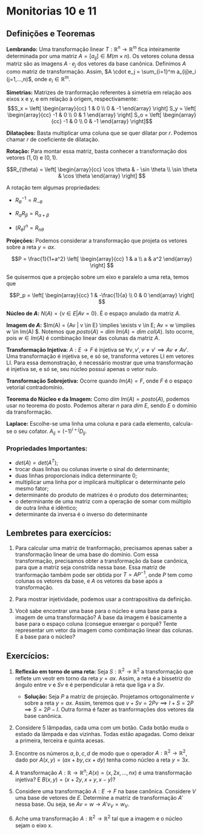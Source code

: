 # Monitorias 10 e 11

## Definições e Teoremas

**Lembrando:** Uma transformação linear
$T: \mathbb{R}^n \to \mathbb{R}^m$ fica inteiramente determinada por uma
matriz $A = [a_{ij}] \in M(m \times n)$. Os vetores coluna dessa matriz
são as imagens $A \cdot e_j$ dos vetores da base canônica. Definimos $A$
como matriz de transformação. Assim,
$A \cdot e_j = \sum_{i=1}^m a_{ij}e_i (j=1,...,n)$, onde
$e_i \in \mathbb{R}^m$.

**Simetrias:** Matrizes de tranformação referentes à simetria em
relação aos eixos x e y, e em relação à origem, respectivamente:
$$S_x = \left[
\begin{array}{cc}
1 & 0  \\
0 & -1
\end{array}
\right]
S_y = \left[
\begin{array}{cc}
-1 & 0  \\
0 & 1
\end{array}
\right]
S_o = \left[
\begin{array}{cc}
-1 & 0  \\
0 & -1
\end{array}
\right]$$

**Dilatações:** Basta multiplicar uma coluna que se quer dilatar por
$r$. Podemos chamar $r$ de coeficiente de dilatação.

**Rotação:** Para montar essa matriz, basta conhecer a transformação dos
vetores $(1,0)$ e $(0,1)$. 

$$R_{\theta} = \left[
\begin{array}{cc}
\cos \theta & - \sin \theta  \\
\sin \theta & \cos \theta
\end{array}
\right]
$$ 

A rotação tem algumas propriedades:

-   $R_{\theta}^{-1} = R_{-\theta}$

-   $R_{\alpha}R_{\beta} = R_{\alpha + \beta}$

-   $(R_{\theta})^n = R_{n\theta}$

**Projeções:** Podemos considerar a transformação que projeta os vetores
sobre a reta $y = ax$. 

$$P = \frac{1}{1+a^2} \left[
\begin{array}{cc}
1 & a  \\
a & a^2
\end{array}
\right]
$$ 

Se quisermos que a projeção sobre um eixo e paralelo a uma
reta, temos que 

$$P_p = \left[
\begin{array}{cc}
1 & -\frac{1}{a}  \\
0 & 0
\end{array}
\right]
$$

**Núcleo de $A$:** $N(A) = \{v \in E | Av = 0\}$. É o espaço anulado da
matriz $A$.

**Imagem de $A$:**
$Im(A) = \{Av | v \in E\} \implies \exists v \in E; Av = w \implies w \in Im(A) $.
Notemos que $posto(A) = dim~Im(A) = dim~col(A)$. Isto ocorre, pois
$w \in Im(A)$ é combinação linear das colunas da matriz $A$.

**Transformação Injetiva:** $A: E \to F$ é injetiva se
$\forall v, v', v \neq v' \implies Av \neq Av'$. Uma transformação é
injetiva se, e só se, transforma vetores LI em vetores LI. Para essa
demonstração, é necessário mostrar que uma transformação é injetiva se,
e só se, seu núcleo possui apenas o vetor nulo.

**Transformação Sobrejetiva:** Ocorre quando $Im(A) = F$, onde $F$ é o
espaço vetorial contradomínio.

**Teorema do Núcleo e da Imagem:** Como $dim~Im(A) = posto(A)$, podemos
usar no teorema do posto. Podemos alterar $n$ para $dim~E$, sendo $E$ o
domínio da transformação.

**Laplace:** Escolhe-se uma linha uma coluna e para cada elemento, calcula-se o seu cofator.
$A_{ij} = (-1)^{i+j}D_{ij}$.

### Propriedades Importantes: 

- $det(A) = det(A^{T})$;
- trocar duas linhas ou colunas inverte o sinal do determinante; 
- duas linhas proporcionais indica determinante 0;
- multiplicar uma linha por $\alpha$ implicará multiplicar o determinante pelo mesmo fator; 
- determinante do produto de matrizes é o produto dos determinantes; 
- o determinante de uma matriz com a operação de somar com múltiplo de outra linha é idêntico; 
- determinante da inversa é o inverso do determinante

## Lembretes para exercícios:

1.  Para calcular uma matriz de tranformação, precisamos apenas saber a
    transformação linear de uma base do domínio. Com essa transformação,
    precisamos obter a transformação da base canônica, para que a matriz
    seja constrída nessa base. Essa matriz de tranformação também pode
    ser obtida por $T = AP^{-1}$, onde $P$ tem como colunas os vetores
    da base, e $A$ os vetores da base após a transformação.

2.  Para mostrar injetividade, podemos usar a contrapositiva da
    definição.

3.  Você sabe encontrar uma base para o núcleo e uma base para a imagem
    de uma transformação? A base da imagem é basicamente a base para o
    espaço coluna (consegue enxergar o porquê? Tente representar um
    vetor da imagem como combinação linear das colunas. E a base para o
    núcleo?

## Exercícios: 

1. **Reflexão em torno de uma reta:** Seja
    $S: \mathbb{R}^2 \to \mathbb{R}^2$ a transformação que reflete um
    veotr em torno da reta $y = ax$. Assim, a reta é a bissetriz do
    ângulo entre $v$ e $Sv$ e é perpendicular à reta que liga $v$ a
    $Sv$.
   - **Solução:** Seja $P$ a matriz de projeção. Projetamos
    ortogonalmente $v$ sobre a reta $y = ax$. Assim, teremos que
    $v + Sv = 2Pv \implies I + S = 2P \implies S = 2P - I$. Outra forma
    é fazer as tranformações dos vetores da base canônica.

2.  Considere 5 lâmpadas, cada uma com um botão. Cada botão muda o
    estado da lâmpada e das vizinhas. Todas estão apagadas. Como deixar
    a primeira, terceira e quinta acesas.

3.  Encontre os números $a,b,c,d$ de modo que o operador
    $A: \mathbb{R}^2 \to \mathbb{R}^2$, dado por
    $A(x,y) = (ax + by, cx + dy)$ tenha como núcleo a reta $y = 3x$.

4.  A transformação
    $A: \mathbb{R} \to \mathbb{R}^n; A(x) = (x,2x,...,nx)$ é uma
    transformação injetiva? E $B(x,y) = (x + 2y, x + y, x - y)$?

5.  Considere uma transformação $A: E \to F$ na base canônica. Considere
    $V$ uma base de vetores de $E$. Determine a matriz de transformação
    $A'$ nessa base. Ou seja, se $Av = w \to A'v_V = w_V$.

6.  Ache uma transformação $A: \mathbb{R}^2 \to \mathbb{R}^2$ tal que a
    imagem e o núcleo sejam o eixo x.


